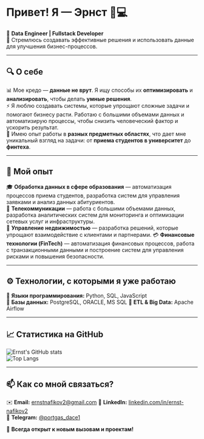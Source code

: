 # Привет! Я — Эрнст 👋💻  
🎯 **Data Engineer | Fullstack Developer**  
🚀 Стремлюсь создавать эффективные решения и использовать данные для улучшения бизнес-процессов.

---

## 🔍 О себе  
📊 Мое кредо — **данные не врут**. Я ищу способы их **оптимизировать** и **анализировать**, чтобы делать **умные решения**.  
⚡ Я люблю создавать системы, которые упрощают сложные задачи и помогают бизнесу расти. Работаю с большими объемами данных и автоматизирую процессы, чтобы снизить человеческий фактор и ускорить результат.  
🔄 Имею опыт работы в **разных предметных областях**, что дает мне уникальный взгляд на задачи: от **приема студентов в университет** до **финтеха**. 

---

## 💼 Мой опыт  
🎓 **Обработка данных в сфере образования** — автоматизация процессов приема студентов, разработка систем для управления заявками и анализ данных абитуриентов.  
📡 **Телекоммуникации** — работа с большими объемами данных, разработка аналитических систем для мониторинга и оптимизации сетевых услуг и инфраструктуры.  
🏢 **Управление недвижимостью** — разработка решений, которые упрощают взаимодействие с клиентами и партнерами. 
💳 **Финансовые технологии (FinTech)** — автоматизация финансовых процессов, работа с транзакционными данными и построение систем для управления рисками и повышения безопасности.

---

## ⚙️ Технологии, с которыми я уже работаю  
🔹 **Языки программирования:** Python, SQL, JavaScript  
🔹 **Базы данных:** PostgreSQL, ORACLE, MS SQL 
🔹 **ETL & Big Data:** Apache Airflow  

---

## 📈 Статистика на GitHub  
![Ernst's GitHub stats](https://github-readme-stats.vercel.app/api?username=ErnstNafikov&show_icons=true&theme=dark)  
![Top Langs](https://github-readme-stats.vercel.app/api/top-langs/?username=ErnstNafikov&layout=compact&theme=dark)  

---

## 📫 Как со мной связаться?  
✉️ **Email:** ernstnafikov2@gmail.com
💼 **LinkedIn:** [linkedin.com/in/ernst-nafikov2](https://www.linkedin.com/in/ernst-nafikov2/)  
💬 **Telegram:** [@portgas_dace1](https://t.me/portgas_dace1) 

🚀 **Всегда открыт к новым вызовам и проектам!**

